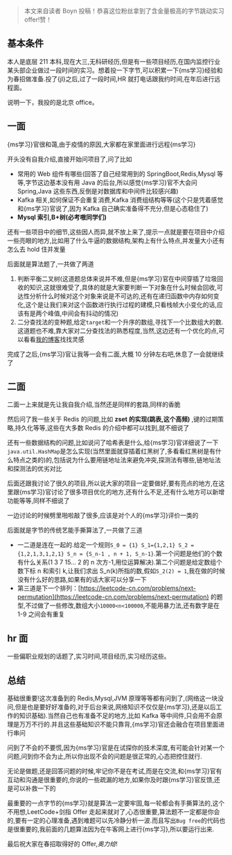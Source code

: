 

> 本文来自读者 Boyn 投稿！恭喜这位粉丝拿到了含金量极高的字节跳动实习 offer!赞！

## 基本条件

本人是底层 211 本科,现在大三,无科研经历,但是有一些项目经历,在国内监控行业某头部企业做过一段时间的实习。想着投一下字节,可以积累一下{ms学习}经验和为春招做准备.投了{jl}之后,过了一段时间,HR 就打电话跟我约时间,在年后进行远程面。

说明一下，我投的是北京 office。

## 一面

{ms学习}官很和蔼,由于疫情的原因,大家都在家里面进行远程{ms学习}

开头没有自我介绍,直接开始问项目了,问了比如

- 常用的 Web 组件有哪些(回答了自己经常用到的 SpringBoot,Redis,Mysql 等等,字节这边基本没有用 Java 的后台,所以感觉{ms学习}官不大会问 Spring,Java 这些东西,反倒是对数据库和中间件比较感兴趣)
- Kafka 相关,如何保证不会重复消费,Kafka 消费组结构等等(这个只是凭着感觉和{ms学习}官说了,因为 Kafka 自己确实准备得不充分,但是心态稳住了)
- **Mysql 索引,B+树(必考嗷同学们)**

还有一些项目中的细节,这些因人而异,就不放上来了,提示一点就是要在项目中介绍一些亮眼的地方,比如用了什么牛逼的数据结构,架构上有什么特点,并发量大小还有怎么去 hold 住并发量

后面就是算法题了,一共做了两道

1. 判断平衡二叉树(这道题总体来说并不难,但是{ms学习}官在中间穿插了垃圾回收的知识,这就很难受了,具体的就是大家要判断一下对象在什么时候会回收,可达性分析什么时候对这个对象来说是不可达的,还有在递归函数中内存如何变化,这个是让我们来对这个函数进行执行过程的建模,只看栈帧大小变化的话,应该有是两个峰值,中间会有抖动的情况)
2. 二分查找法的变种题,给定`target`和一个升序的数组,寻找下一个比数组大的数.这道题也不难,靠大家对二分查找法的熟悉程度,当然,这边还有一个优化的点,可以看看[我的博客](https://boyn.top/2019/11/09/%E7%AE%97%E6%B3%95%E4%B8%8E%E6%95%B0%E6%8D%AE%E7%BB%93%E6%9E%84/%E6%B7%B1%E5%85%A5%E7%90%86%E8%A7%A3%E4%BA%8C%E5%88%86%E6%9F%A5%E6%89%BE%E6%B3%95/)找找灵感

完成了之后,{ms学习}官让我等一会有二面,大概 10 分钟左右吧,休息了一会就继续了

## 二面

二面一上来就是先让我自我介绍,当然还是同样的套路,同样的香脆

然后问了我一些关于 Redis 的问题,比如 **zset 的实现(跳表,这个高频)** ,键的过期策略,持久化等等,这些在大多数 Redis 的介绍中都可以找到,就不细说了

还有一些数据结构的问题,比如说问了哈希表是什么,给{ms学习}官详细说了一下`java.util.HashMap`是怎么实现(当然里面就穿插着红黑树了,多看看红黑树是有什么特点之类的)的,包括说为什么要用链地址法来避免冲突,探测法有哪些,链地址法和探测法的优劣对比

后面还跟我讨论了很久的项目,所以说大家的项目一定要做好,要有亮点的地方,在这里跟{ms学习}官讨论了很多项目优化的地方,还有什么不足,还有什么地方可以新增功能等等,同样不细说了

一边讨论的时候劈里啪啦敲了很多,应该是对个人的{ms学习}评价一类的

后面就是字节的传统艺能手撕算法了,一共做了三道

- 一二道是连在一起的.给定一个规则`S_0 = {1} S_1={1,2,1} S_2 = {1,2,1,3,1,2,1} S_n = {S_n-1 , n + 1, S_n-1}`.第一个问题是他们的个数有什么关系(1 3 7 15... 2 的 n 次方-1,用位运算解决).第二个问题是给定数组个数下标 n 和索引 k,让我们求出 S_n(k)所指的数,假如`S_2(2) = 1`,我在做的时候没有什么好的思路,如果有的话大家可以分享一下
- 第三道是下一个排列：[https://leetcode-cn.com/problems/next-permutation](https://leetcode-cn.com/problems/next-permutation) 的题型,不过做了一些修改,数组大小`10000<n<100000`,不能用暴力法,还有数字是在 1-9 之间会有重复

## hr 面

一些偏职业规划的话题了,实习时间,项目经历,实习经历这些。

## 总结

基础很重要!这次准备到的 Redis,Mysql,JVM 原理等等都有问到了,(网络这一块没问,但是也是要好好准备的,对于后台来说,网络知识不仅仅是{ms学习},还是以后工作的知识基础).当然自己也有准备不足的地方,比如 Kafka 等中间件,只会用不会原理是万万不行的.并且这些基础知识不能只靠背,{ms学习}官还会融合在项目里面进行串问

问到了不会的不要慌,因为{ms学习}官是在试探你的技术深度,有可能会针对某一个问题,问到你不会为止,所以你出现不会的问题是很正常的,心态把控住就行.

无论是做题,还是回答问题的时候,牢记你不是在考试,而是在交流,和{ms学习}官有互动和沟通是很重要的,你说的一些疏漏的地方,如果你及时跟{ms学习}官反馈,还是可以补救一下的

最重要的一点字节的{ms学习}就是算法一定要牢固,每一轮都会有手撕算法的,这个不用想,LeetCode+剑指 Offer 走起来就对了,心态很重要,算法题不一定都是你会的,要有一定的心理准备,遇到难题可以先冷静分析一波.而且写出`Bug free`的代码也是很重要的,我前面的几题算法因为在牛客网上进行{ms学习},所以要运行出来.

最后祝大家在春招取得好的 Offer,_奥力给_!